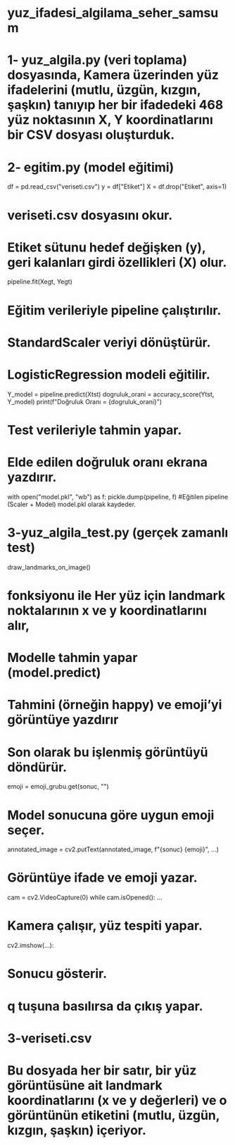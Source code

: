 # yuz_ifadesi_algilama_seher_samsum

# 1- yuz_algila.py (veri toplama) dosyasında, Kamera üzerinden yüz ifadelerini (mutlu, üzgün, kızgın, şaşkın) tanıyıp her bir ifadedeki 468 yüz noktasının X, Y koordinatlarını bir CSV dosyası oluşturduk.

# 2- egitim.py (model eğitimi)

df = pd.read_csv("veriseti.csv")
y = df["Etiket"]
X = df.drop("Etiket", axis=1)
# veriseti.csv dosyasını okur.
# Etiket sütunu hedef değişken (y), geri kalanları girdi özellikleri (X) olur.

pipeline.fit(Xegt, Yegt)
# Eğitim verileriyle pipeline çalıştırılır.
# StandardScaler veriyi dönüştürür.
# LogisticRegression modeli eğitilir.

Y_model = pipeline.predict(Xtst)
dogruluk_orani = accuracy_score(Ytst, Y_model)
print(f"Doğruluk Oranı = {dogruluk_orani}")
# Test verileriyle tahmin yapar.
# Elde edilen doğruluk oranı ekrana yazdırır.

with open("model.pkl", "wb") as f:
    pickle.dump(pipeline, f)
    #Eğitilen pipeline (Scaler + Model) model.pkl olarak kaydeder.

# 3-yuz_algila_test.py (gerçek zamanlı test)

draw_landmarks_on_image() 
# fonksiyonu ile Her yüz için landmark noktalarının x ve y koordinatlarını alır,
# Modelle tahmin yapar (model.predict)
# Tahmini (örneğin happy) ve emoji’yi görüntüye yazdırır
# Son olarak bu işlenmiş görüntüyü döndürür.

emoji = emoji_grubu.get(sonuc, "")
# Model sonucuna göre uygun emoji seçer.

annotated_image = cv2.putText(annotated_image, f"{sonuc} {emoji}", ...)
# Görüntüye ifade ve emoji yazar.

cam = cv2.VideoCapture(0)
while cam.isOpened():
...
# Kamera çalışır, yüz tespiti yapar.

cv2.imshow(...): 
# Sonucu  gösterir.

# q tuşuna basılırsa da çıkış yapar.

# 3-veriseti.csv
# Bu dosyada her bir satır, bir yüz görüntüsüne ait landmark koordinatlarını (x ve y değerleri) ve o görüntünün etiketini (mutlu, üzgün, kızgın, şaşkın) içeriyor.


    






